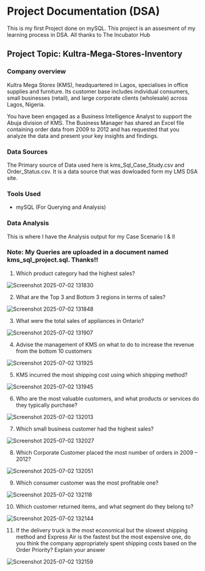 # Project Documentation (DSA)
This is my first Project done on mySQL. This project is an assesment of my learning process in DSA. All thanks to The Incubator Hub

## Project Topic: Kultra-Mega-Stores-Inventory

### Company overview
Kultra Mega Stores (KMS), headquartered in Lagos, specialises in office supplies and furniture. Its customer base includes individual consumers, small businesses (retail), and large corporate clients (wholesale) across Lagos, Nigeria.

You have been engaged as a Business Intelligence Analyst to support the Abuja division of KMS. The Business Manager has shared an Excel file containing order data from 2009 to 2012 and has requested that you analyze the data and present your key insights and findings.

### Data Sources
The Primary source of Data used here is kms_Sql_Case_Study.csv and Order_Status.csv. It is a data source that was dowloaded form my LMS DSA site.

### Tools Used
- mySQL (For Querying and Analysis)

### Data Analysis

This is where I have the Analysis output for my Case Scenario I & II
### Note: My Queries are uploaded in a document named kms_sql_project.sql. Thanks!!


1. Which product category had the highest sales?

![Screenshot 2025-07-02 131830](https://github.com/user-attachments/assets/dd66e4a2-e736-4cd1-b5a1-452a38f9974f)

2. What are the Top 3 and Bottom 3 regions in terms of sales?

![Screenshot 2025-07-02 131848](https://github.com/user-attachments/assets/0ad1efba-7468-487f-ad4f-6a2043bb4b41)

3. What were the total sales of appliances in Ontario?

![Screenshot 2025-07-02 131907](https://github.com/user-attachments/assets/3b7a0a17-c8a4-40b6-800d-371c7efe5119)

4. Advise the management of KMS on what to do to increase the revenue from the bottom 10 customers

![Screenshot 2025-07-02 131925](https://github.com/user-attachments/assets/55e31e93-ea8b-47a6-851e-e249ace032a7)

5. KMS incurred the most shipping cost using which shipping method?

![Screenshot 2025-07-02 131945](https://github.com/user-attachments/assets/6a13fd8d-cc00-403d-b38c-98cc688fd158)

6. Who are the most valuable customers, and what products or services do they typically purchase?

![Screenshot 2025-07-02 132013](https://github.com/user-attachments/assets/2c85b6e5-33e1-4762-a78e-60879ca1d4a2)

7. Which small business customer had the highest sales?

![Screenshot 2025-07-02 132027](https://github.com/user-attachments/assets/b8a3c0f2-2b53-43c2-80d5-8f7bbc82d8f9)

8. Which Corporate Customer placed the most number of orders in 2009 – 2012?

![Screenshot 2025-07-02 132051](https://github.com/user-attachments/assets/2ae4684c-99dd-48e3-9904-2b13c2167935)

9. Which consumer customer was the most profitable one?

![Screenshot 2025-07-02 132118](https://github.com/user-attachments/assets/94733335-3185-45d6-b68a-b8db0a86abd7)

10. Which customer returned items, and what segment do they belong to?

![Screenshot 2025-07-02 132144](https://github.com/user-attachments/assets/8e178b38-f89e-47d5-a866-764b05c068ae)

11. If the delivery truck is the most economical but the slowest shipping method and Express Air is the fastest but the most expensive one, do you think the company appropriately spent shipping costs based on the Order Priority? Explain your answer

![Screenshot 2025-07-02 132159](https://github.com/user-attachments/assets/f0eb3b91-2dc9-4317-b025-1af7b4f10f55)
